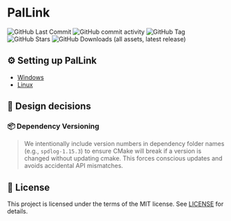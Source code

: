# PalLink

![GitHub Last Commit](https://img.shields.io/github/last-commit/PalLink/PalLink?style=flat-square)
![GitHub commit activity](https://img.shields.io/github/commit-activity/m/PalLink/PalLink?style=flat-square)
![GitHub Tag](https://img.shields.io/github/v/tag/PalLink/PalLink?style=flat-square)
![GitHub Stars](https://img.shields.io/github/stars/PalLink/PalLink?style=social)
![GitHub Downloads (all assets, latest release)](https://img.shields.io/github/downloads/PalLink/PalLink/latest/total?style=flat-square)

## ⚙️ Setting up PalLink

- [Windows](./.github/Windows.md)
- [Linux](./.github/Linux.md)

## 🧠 Design decisions

### 📦 Dependency Versioning
> We intentionally include version numbers in dependency folder names (e.g., `spdlog-1.15.3`) to ensure CMake will break if a version is changed without updating cmake. This forces conscious updates and avoids accidental API mismatches.

## 📝 License
This project is licensed under the terms of the MIT license. See [LICENSE](./LICENSE) for details.